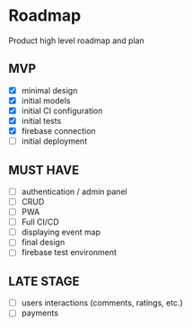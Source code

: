 # Roadmap

Product high level roadmap and plan

## MVP

- [x] minimal design
- [x] initial models
- [x] initial CI configuration
- [x] initial tests
- [x] firebase connection
- [ ] initial deployment

## MUST HAVE

- [ ] authentication / admin panel
- [ ] CRUD
- [ ] PWA
- [ ] Full CI/CD
- [ ] displaying event map
- [ ] final design
- [ ] firebase test environment

## LATE STAGE

- [ ] users interactions (comments, ratings, etc.)
- [ ] payments
